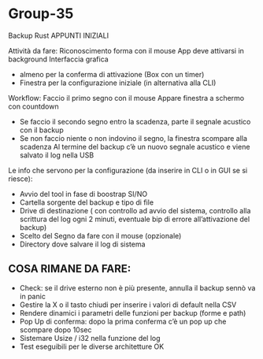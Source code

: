 # Group-35

Backup Rust APPUNTI INIZIALI

Attività da fare:
Riconoscimento forma con il mouse
App deve attivarsi in background
Interfaccia grafica
- almeno per la conferma di attivazione (Box con un timer)
- Finestra per la configurazione iniziale (in alternativa alla CLI)


Workflow:
Faccio il primo segno con il mouse
Appare finestra a schermo con countdown
- Se faccio il secondo segno entro la scadenza, parte il segnale acustico con il backup
- Se non faccio niente o non indovino il segno, la finestra scompare alla scadenza
  Al termine del backup c’è un nuovo segnale acustico e viene salvato il log nella USB

Le info che servono per la configurazione (da inserire in CLI o in GUI se si riesce):
- Avvio del tool in fase di boostrap SI/NO
- Cartella sorgente del backup e tipo di file
- Drive di destinazione ( con controllo ad avvio del sistema, controllo alla scrittura del log ogni 2 minuti, eventuale bip di errore all’attivazione del backup)
- Scelto del Segno da fare con il mouse (opzionale)
- Directory dove salvare il log di sistema

## COSA RIMANE DA FARE:
- Check: se il drive esterno non è più presente, annulla il backup sennò va in panic
- Gestire la X o il tasto chiudi per inserire i valori di default nella CSV
- Rendere dinamici i parametri delle funzioni per backup (forme e path)
- Pop Up di conferma: dopo la prima conferma c’è un pop up che scompare dopo 10sec
- Sistemare Usize / i32 nella funzione del log
- Test eseguibili per le diverse architetture OK


